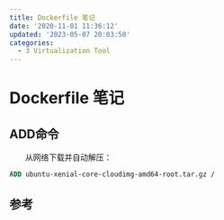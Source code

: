 ```yaml
---
title: Dockerfile 笔记
date: '2020-11-01 11:36:12'
updated: '2023-05-07 20:03:50'
categories:
  - 3 Virtualization Tool
---
```

# Dockerfile 笔记

## ADD命令

　　从网络下载并自动解压：

```Dockerfile
ADD ubuntu-xenial-core-cloudimg-amd64-root.tar.gz /
```

## 参考

[^1]: [高效编写 Dockerfile 的几条准则](https://www.v2ex.com/t/470037)
